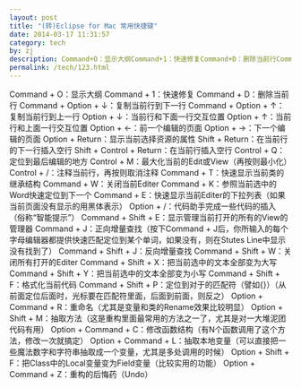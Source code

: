 ```yaml
---
layout: post
title: "(转)Eclipse for Mac 常用快捷键"
date: 2014-03-17 11:31:57
category: tech
by: zj
description: Command+O：显示大纲Command+1：快速修复Command+D：删除当前行Command+Option+↓：复制当前行到下一行Command+Option+↑：复制当前行到上一行Option+↓：当前行和下面
permalink: /tech/123.html
---
```

Command + O：显示大纲 Command + 1：快速修复 Command + D：删除当前行 Command + Option + ↓：复制当前行到下一行 Command + Option + ↑：复制当前行到上一行 Option + ↓：当前行和下面一行交互位置 Option + ↑：当前行和上面一行交互位置 Option + ←：前一个编辑的页面 Option + →：下一个编辑的页面 Option + Return：显示当前选择资源的属性 Shift + Return：在当前行的下一行插入空行 Shift + Control + Return：在当前行插入空行 Control + Q：定位到最后编辑的地方 Control + M：最大化当前的Edit或View（再按则最小化） Control + /：注释当前行，再按则取消注释 Command + T：快速显示当前类的继承结构 Command + W：关闭当前Editer Command + K：参照当前选中的Word快速定位到下一个 Command + E：快速显示当前Editer的下拉列表（如果当前页面没有显示的用黑体表示） Option + /：代码助手完成一些代码的插入（俗称“智能提示”） Command + Shift + E：显示管理当前打开的所有的View的管理器 Command + J：正向增量查找（按下Command + J后，你所输入的每个字母编辑器都提供快速匹配定位到某个单词，如果没有，则在Stutes Line中显示没有找到了） Command + Shift + J：反向增量查找 Command + Shift + W：关闭所有打开的Editer Command + Shift + X：把当前选中的文本全部变为大写 Command + Shift + Y：把当前选中的文本全部变为小写 Command + Shift + F：格式化当前代码 Command + Shift + P：定位到对于的匹配符（譬如\{\}）（从前面定位后面时，光标要在匹配符里面，后面到前面，则反之） Option + Command + R：重命名（尤其是变量和类的Rename效果比较明显） Option + Shift + M：抽取方法（这是重构里面最常用的方法之一了，尤其是对一大堆泥团代码有用） Option + Command + C：修改函数结构（有N个函数调用了这个方法，修改一次就搞定） Option + Command + L：抽取本地变量（可以直接把一些魔法数字和字符串抽取成一个变量，尤其是多处调用的时候） Option + Shift + F：把Class中的Local变量变为Field变量（比较实用的功能） Option + Command + Z：重构的后悔药（Undo）
